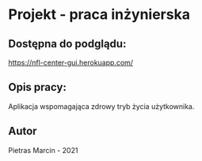 # Projekt - praca inżynierska


## Dostępna do podglądu:

https://nfl-center-gui.herokuapp.com/

## Opis pracy:
Aplikacja wspomagająca zdrowy tryb życia użytkownika.

## Autor
Pietras Marcin - 2021
